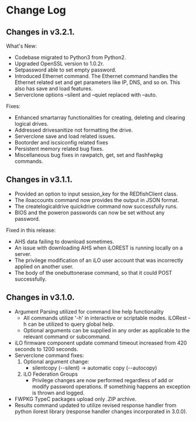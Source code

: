 # Change Log

## Changes in v3.2.1.

What's New:

* Codebase migrated to Python3 from Python2.
* Upgraded OpenSSL version to 1.0.2r.
* Setpassword able to set empty password.
* Introduced Ethernet command. The Ethernet command handles the Ethernet related set and get parameters like IP, DNS, and so on. This also has save and load features.
* Serverclone options –silent and –quiet replaced with –auto.

Fixes:

* Enhanced smartarray functionalities for creating, deleting and clearing logical drives.
* Addressed drivesanitize not formatting the drive.
* Serverclone save and load related issues.
* Bootorder and iscsiconfig related fixes
* Persistent memory related bug fixes.
* Miscellaneous bug fixes in rawpatch, get, set and flashfwpkg commands.

## Changes in v3.1.1.

* Provided an option to input session_key for the REDfishClient class.
* The iloaccounts command now provides the output in JSON format.
* The createlogicaldrive quickdrive command now successfully runs.
* BIOS and the poweron passwords can now be set without any password.

Fixed in this release:

* AHS data failing to download sometimes.
* An issue with downloading AHS when iLOREST is running locally on a server.
* The privilege modification of an iLO user account that was incorrectly applied on another user.
* The body of the onebuttonerase command, so that it could POST successfully.

## Changes in v3.1.0.

* Argument Parsing utilized for command line help functionality
    * All commands utilize '-h' in interactive or scriptable modes. iLORest -h can be utilized to query global help.
    * Optional arguments can be supplied in any order as applicable to the relevant command or subcommand.
* iLO firmware component update command timeout increased from 420 seconds to 1200 seconds.
* Serverclone command fixes:
    1. Optional argument change:
        * silentcopy  (--silent) -> automatic copy (--autocopy)
    2. iLO Federation Groups
        * Privilege changes are now performed regardless of add or modify password operations. If somethinig happens an exception is thrown and logged.
* FWPKG TypeC packages upload only .ZIP archive.
* Results command updated to utilize revised response handler from python ilorest library (response handler changes incorporated in 3.0.0).
